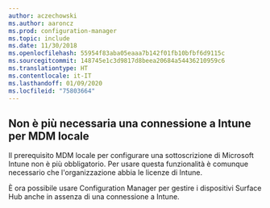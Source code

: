 ```yaml
---
author: aczechowski
ms.author: aaroncz
ms.prod: configuration-manager
ms.topic: include
ms.date: 11/30/2018
ms.openlocfilehash: 55954f83aba05eaaa7b142f01fb10bfbf6d9115c
ms.sourcegitcommit: 148745e1c3d9817d8beea20684a54436210959c6
ms.translationtype: HT
ms.contentlocale: it-IT
ms.lasthandoff: 01/09/2020
ms.locfileid: "75803664"
---
```

## <a name="bkmk_opmdm"></a> Non è più necessaria una connessione a Intune per MDM locale
<!--1359124-->
Il prerequisito MDM locale per configurare una sottoscrizione di Microsoft Intune non è più obbligatorio. Per usare questa funzionalità è comunque necessario che l'organizzazione abbia le licenze di Intune. 

È ora possibile usare Configuration Manager per gestire i dispositivi Surface Hub anche in assenza di una connessione a Intune. 

